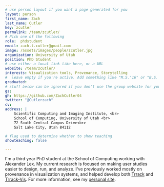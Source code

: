 ```yaml
---
# use person layout if you want a page generated for you
layout: person
first_name: Zach
last_name: Cutler
key: zcutler
permalink: /team/zcutler/
# Pick one of the following
role:  phdstudent
email: zach.t.cutler@gmail.com
image: /assets/images/people/zcutler.jpg
organization: University of Utah
position: PhD Student
# use either a local link like here, or a URL
website: /team/zcutler/
interests: Visualization tools, Provenance, Storytelling
#  leave empty if you're active. Add something like "M.S.'16" or "B.S.'17" if you got a degree while at VDL. Add "N" if you left VDS before you got a degree.
graduated:
# stuff below can be ignored if you don't use the group website for your private website
gs:
gh: https://github.com/ZachCutler04
twitter: "@Cutlerzach"
cv:
address: |
    Scientific Computing and Imaging Institute, <br>
    School of Computing, University of Utah <br>
    72 South Central Campus Drive<br>
    Salt Lake City, Utah 84112

# flag used to determine whether to show teaching
showteaching: false

---
```


I'm a third year PhD student at the School of Computing working with Alexander Lex. My current research is focused on making user studies easier to design, run, and analyze. I've previously worked mostly on provenance in visualization systems, and helped develop both [Trrack]({{site.base_url}}/blog/2020/10/28/trrack/) and [Trrack-Vis](https://www.chromatic.com/library?appId=63ee57592a53ae7413d27e43). For more information, see my [personal site](https://zach-cutler.com/).